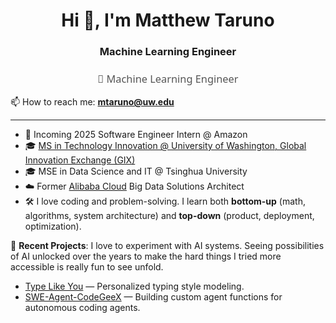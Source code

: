 <h1 align="center">Hi 👋, I'm Matthew Taruno</h1>
<h3 align="center">Machine Learning Engineer</h3>

<h3 align="center" style="font-family: 'Segoe UI', Tahoma, Geneva, Verdana, sans-serif; font-weight: normal; color: #555;">🚀 Machine Learning Engineer</h3>

📫 How to reach me: **mtaruno@uw.edu**

---

- 🎯 Incoming 2025 Software Engineer Intern @ Amazon
- 🎓 [MS in Technology Innovation @ University of Washington, Global Innovation Exchange (GIX)](https://gix.uw.edu/graduate/msti)
- 🎓 MSE in Data Science and IT @ Tsinghua University
- ☁️ Former [Alibaba Cloud](https://www.alibabacloud.com/en?_p_lc=1) Big Data Solutions Architect
- 🛠️ I love coding and problem-solving. I learn both **bottom-up** (math, algorithms, system architecture) and **top-down** (product, deployment, optimization).

🔗 **Recent Projects**:
I love to experiment with AI systems. Seeing possibilities of AI unlocked over the years to make the hard things I tried more accessible is really fun to see unfold.
- [Type Like You](https://github.com/mtaruno/type-like-you) — Personalized typing style modeling.
- [SWE-Agent-CodeGeeX](https://github.com/mtaruno/SWE-Agent-codegeex) — Building custom agent functions for autonomous coding agents.

<!--
**mtaruno/mtaruno** is a ✨ _special_ ✨ repository because its `README.md` (this file) appears on your GitHub profile.
-->
